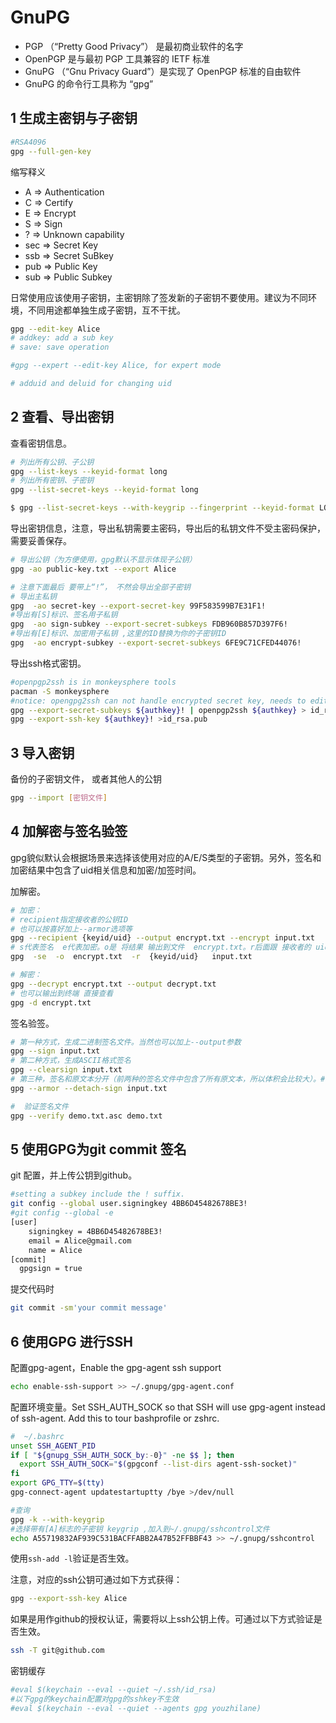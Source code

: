 # GnuPG

* PGP （“Pretty Good Privacy”） 是最初商业软件的名字
* OpenPGP 是与最初 PGP 工具兼容的 IETF 标准
* GnuPG （“Gnu Privacy Guard”）是实现了 OpenPGP 标准的自由软件
* GnuPG 的命令行工具称为 “gpg”

## 1 生成主密钥与子密钥

```bash
#RSA4096
gpg --full-gen-key
```
缩写释义

* A    =>    Authentication
* C    =>    Certify
* E    =>    Encrypt
* S    =>    Sign
* ?    =>    Unknown capability
* sec  =>    Secret Key
* ssb  =>    Secret SuBkey
* pub  =>    Public Key
* sub  =>    Public Subkey

日常使用应该使用子密钥，主密钥除了签发新的子密钥不要使用。建议为不同环境，不同用途都单独生成子密钥，互不干扰。

```bash
gpg --edit-key Alice
# addkey: add a sub key
# save: save operation

#gpg --expert --edit-key Alice, for expert mode

# adduid and deluid for changing uid
```

## 2 查看、导出密钥

查看密钥信息。

```bash
# 列出所有公钥、子公钥
gpg --list-keys --keyid-format long
# 列出所有密钥、子密钥
gpg --list-secret-keys --keyid-format long

$ gpg --list-secret-keys --with-keygrip --fingerprint --keyid-format LONG
```

导出密钥信息，注意，导出私钥需要主密码，导出后的私钥文件不受主密码保护，需要妥善保存。

```bash
# 导出公钥（为方便使用，gpg默认不显示体现子公钥）
gpg -ao public-key.txt --export Alice

# 注意下面最后 要带上“!”， 不然会导出全部子密钥
# 导出主私钥
gpg  -ao secret-key --export-secret-key 99F583599B7E31F1!
#导出有[S]标识、签名用子私钥
gpg  -ao sign-subkey --export-secret-subkeys FDB960B857D397F6!
#导出有[E]标识、加密用子私钥 ,这里的ID替换为你的子密钥ID
gpg  -ao encrypt-subkey --export-secret-subkeys 6FE9C71CFED44076!
```

导出ssh格式密钥。

```bash
#openpgp2ssh is in monkeysphere tools
pacman -S monkeysphere
#notice: opengpg2ssh can not handle encrypted secret key, needs to edit key before export
gpg --export-secret-subkeys ${authkey}! | openpgp2ssh ${authkey} > id_rsa
gpg --export-ssh-key ${authkey}! >id_rsa.pub
```

## 3 导入密钥

备份的子密钥文件， 或者其他人的公钥

```bash
gpg --import [密钥文件]
```

## 4 加解密与签名验签

gpg貌似默认会根据场景来选择该使用对应的A/E/S类型的子密钥。另外，签名和加密结果中包含了uid相关信息和加密/加签时间。

加解密。

```bash
# 加密：
# recipient指定接收者的公钥ID
# 也可以按喜好加上--armor选项等
gpg --recipient {keyid/uid} --output encrypt.txt --encrypt input.txt
# s代表签名  e代表加密。o是 将结果 输出到文件  encrypt.txt。r后面跟 接收者的 uid或者 key id， 接收者的公钥必须已经导入过。input.txt 是你要加密的文件
gpg  -se  -o  encrypt.txt  -r  {keyid/uid}   input.txt  

# 解密：
gpg --decrypt encrypt.txt --output decrypt.txt
# 也可以输出到终端 直接查看
gpg -d encrypt.txt
```

签名验签。

```bash
# 第一种方式，生成二进制签名文件。当然也可以加上--output参数
gpg --sign input.txt
# 第二种方式，生成ASCII格式签名
gpg --clearsign input.txt
# 第三种，签名和原文本分开（前两种的签名文件中包含了所有原文本，所以体积会比较大）。#不加armor生成会二进制
gpg --armor --detach-sign input.txt

#  验证签名文件
gpg --verify demo.txt.asc demo.txt
```

## 5 使用GPG为git commit 签名

git 配置，并上传公钥到github。

```bash
#setting a subkey include the ! suffix.
git config --global user.signingkey 4BB6D45482678BE3!
#git config --global -e
[user]
	signingkey = 4BB6D45482678BE3!
	email = Alice@gmail.com
	name = Alice
[commit]
  gpgsign = true
```

提交代码时

```bash
git commit -sm'your commit message'
```

## 6 使用GPG 进行SSH

配置gpg-agent，Enable the gpg-agent ssh support

```bash
echo enable-ssh-support >> ~/.gnupg/gpg-agent.conf
```

配置环境变量。Set SSH_AUTH_SOCK so that SSH will use gpg-agent instead of ssh-agent. Add this to tour bashprofile or zshrc.

```bash
#  ~/.bashrc
unset SSH_AGENT_PID
if [ "${gnupg_SSH_AUTH_SOCK_by:-0}" -ne $$ ]; then
  export SSH_AUTH_SOCK="$(gpgconf --list-dirs agent-ssh-socket)"
fi
export GPG_TTY=$(tty)
gpg-connect-agent updatestartuptty /bye >/dev/null
```

```bash
#查询
gpg -k --with-keygrip
#选择带有[A]标志的子密钥 keygrip ,加入到~/.gnupg/sshcontrol文件
echo A55719832AF939C531BACFFABB2A47B52FFBBF43 >> ~/.gnupg/sshcontrol
```

使用`ssh-add -l`验证是否生效。

注意，对应的ssh公钥可通过如下方式获得：

```bash
gpg --export-ssh-key Alice
```

如果是用作github的授权认证，需要将以上ssh公钥上传。可通过以下方式验证是否生效。

```bash
ssh -T git@github.com
```

密钥缓存

```bash
#eval $(keychain --eval --quiet ~/.ssh/id_rsa)
#以下gpg的keychain配置对gpg的sshkey不生效
#eval $(keychain --eval --quiet --agents gpg youzhilane)
```

